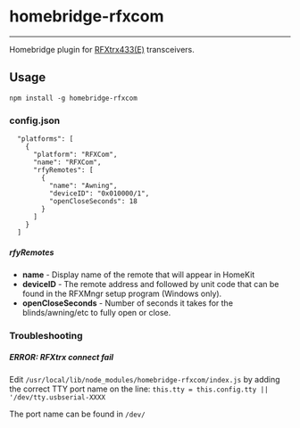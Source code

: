 # homebridge-rfxcom
-----
Homebridge plugin for [RFXtrx433(E)](http://www.rfxcom.com/RFXtrx433E-USB-43392MHz-Transceiver/en) transceivers.


## Usage

`npm install -g homebridge-rfxcom`

### config.json
```
  "platforms": [
    {
      "platform": "RFXCom",
      "name": "RFXCom",
      "rfyRemotes": [
        {
          "name": "Awning",
          "deviceID": "0x010000/1",
          "openCloseSeconds": 18
        }
      ]
    }
  ]
```

##### rfyRemotes

 - **name** - Display name of the remote that will appear in HomeKit
 - **deviceID** - The remote address and followed by unit code that can be found
   in the RFXMngr setup program (Windows only).
 - **openCloseSeconds** - Number of seconds it takes for the blinds/awning/etc
   to fully open or close.



###  Troubleshooting

##### ERROR: RFXtrx connect fail

Edit `/usr/local/lib/node_modules/homebridge-rfxcom/index.js` by adding the correct TTY port name on the line: `this.tty = this.config.tty || '/dev/tty.usbserial-XXXX`

The port name can be found in `/dev/`
